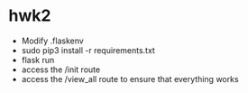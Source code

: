 # hwk2

- Modify .flaskenv
- sudo pip3 install -r requirements.txt
- flask run
- access the /init route
- access the /view_all route to ensure that everything works
